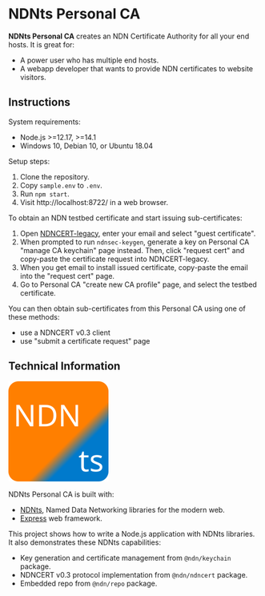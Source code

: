 # NDNts Personal CA

**NDNts Personal CA** creates an NDN Certificate Authority for all your end hosts.
It is great for:

* A power user who has multiple end hosts.
* A webapp developer that wants to provide NDN certificates to website visitors.

## Instructions

System requirements:

* Node.js >=12.17, >=14.1
* Windows 10, Debian 10, or Ubuntu 18.04

Setup steps:

1. Clone the repository.
2. Copy `sample.env` to `.env`.
3. Run `npm start`.
4. Visit http://localhost:8722/ in a web browser.

To obtain an NDN testbed certificate and start issuing sub-certificates:

1. Open [NDNCERT-legacy](https://ndncert.named-data.net/), enter your email and select "guest certificate".
2. When prompted to run `ndnsec-keygen`, generate a key on Personal CA "manage CA keychain" page instead.
   Then, click "request cert" and copy-paste the certificate request into NDNCERT-legacy.
3. When you get email to install issued certificate, copy-paste the email into the "request cert" page.
4. Go to Personal CA "create new CA profile" page, and select the testbed certificate.

You can then obtain sub-certificates from this Personal CA using one of these methods:

* use a NDNCERT v0.3 client
* use "submit a certificate request" page

## Technical Information

![NDNts logo](public/logo.svg)

NDNts Personal CA is built with:

* [NDNts](https://yoursunny.com/p/NDNts/), Named Data Networking libraries for the modern web.
* [Express](https://expressjs.com/) web framework.

This project shows how to write a Node.js application with NDNts libraries.
It also demonstrates these NDNts capabilities:

* Key generation and certificate management from `@ndn/keychain` package.
* NDNCERT v0.3 protocol implementation from `@ndn/ndncert` package.
* Embedded repo from `@ndn/repo` package.

